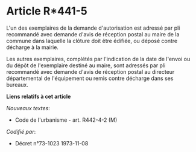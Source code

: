 # Article R*441-5

L'un des exemplaires de la demande d'autorisation est adressé par pli recommandé avec demande d'avis de réception postal au
maire de la commune dans laquelle la clôture doit être édifiée, ou déposé contre décharge à la mairie.

Les autres exemplaires, complétés par l'indication de la date de l'envoi ou du dépôt de l'exemplaire destiné au maire, sont
adressés par pli recommandé avec demande d'avis de réception postal au directeur départemental de l'équipement ou remis
contre décharge dans ses bureaux.

**Liens relatifs à cet article**

_Nouveaux textes_:

  - Code de l'urbanisme - art. R442-4-2 (M)

_Codifié par_:

  - Décret n°73-1023 1973-11-08
